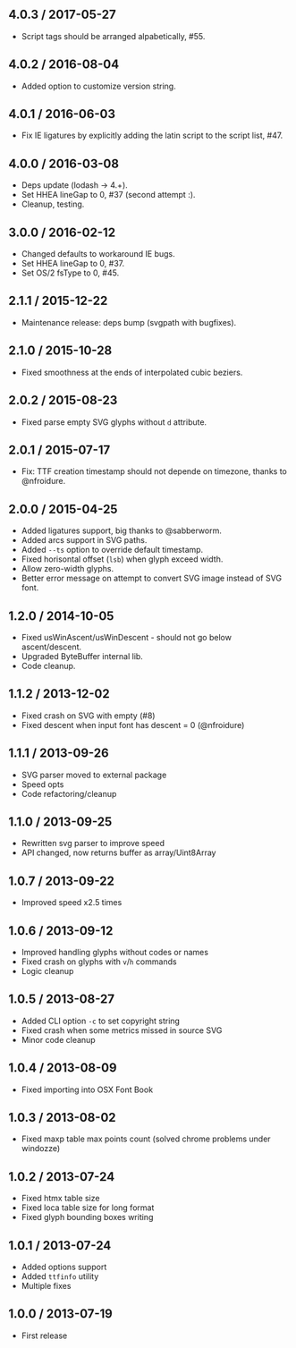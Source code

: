 4.0.3 / 2017-05-27
------------------

- Script tags should be arranged alpabetically, #55.


4.0.2 / 2016-08-04
------------------

- Added option to customize version string.


4.0.1 / 2016-06-03
------------------

- Fix IE ligatures by explicitly adding the latin script to the script list, #47.


4.0.0 / 2016-03-08
------------------

- Deps update (lodash -> 4.+).
- Set HHEA lineGap to 0, #37 (second attempt :).
- Cleanup, testing.


3.0.0 / 2016-02-12
------------------

- Changed defaults to workaround IE bugs.
- Set HHEA lineGap to 0, #37.
- Set OS/2 fsType to 0, #45.


2.1.1 / 2015-12-22
------------------

- Maintenance release: deps bump (svgpath with bugfixes).


2.1.0 / 2015-10-28
------------------

- Fixed smoothness at the ends of interpolated cubic beziers.


2.0.2 / 2015-08-23
------------------

- Fixed parse empty SVG glyphs without `d` attribute.


2.0.1 / 2015-07-17
------------------

- Fix: TTF creation timestamp should not depende on timezone, thanks to @nfroidure.


2.0.0 / 2015-04-25
------------------

- Added ligatures support, big thanks to @sabberworm.
- Added arcs support in SVG paths.
- Added `--ts` option to override default timestamp.
- Fixed horisontal offset (`lsb`) when glyph exceed width.
- Allow zero-width glyphs.
- Better error message on attempt to convert SVG image instead of SVG font.


1.2.0 / 2014-10-05
------------------

- Fixed usWinAscent/usWinDescent - should not go below ascent/descent.
- Upgraded ByteBuffer internal lib.
- Code cleanup.


1.1.2 / 2013-12-02
------------------

- Fixed crash on SVG with empty <metadata> (#8)
- Fixed descent when input font has descent = 0 (@nfroidure)


1.1.1 / 2013-09-26
------------------

- SVG parser moved to external package
- Speed opts
- Code refactoring/cleanup


1.1.0 / 2013-09-25
------------------

- Rewritten svg parser to improve speed
- API changed, now returns buffer as array/Uint8Array


1.0.7 / 2013-09-22
------------------

- Improved speed x2.5 times


1.0.6 / 2013-09-12
------------------

- Improved handling glyphs without codes or names
- Fixed crash on glyphs with `v`/`h` commands
- Logic cleanup


1.0.5 / 2013-08-27
------------------

- Added CLI option `-c` to set copyright string
- Fixed crash when some metrics missed in source SVG
- Minor code cleanup


1.0.4 / 2013-08-09
------------------

- Fixed importing into OSX Font Book


1.0.3 / 2013-08-02
------------------

- Fixed maxp table max points count (solved chrome problems under windozze)


1.0.2 / 2013-07-24
------------------

- Fixed htmx table size
- Fixed loca table size for long format
- Fixed glyph bounding boxes writing


1.0.1 / 2013-07-24
------------------

- Added options support
- Added `ttfinfo` utility
- Multiple fixes


1.0.0 / 2013-07-19
------------------

- First release

